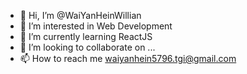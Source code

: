- 👋 Hi, I’m @WaiYanHeinWillian
- 👀 I’m interested in Web Development
- 🌱 I’m currently learning ReactJS
- 💞️ I’m looking to collaborate on ...
- 📫 How to reach me waiyanhein5796.tgi@gmail.com

<!---
WaiYanHeinWillian/WaiYanHeinWillian is a ✨ special ✨ repository because its `README.md` (this file) appears on your GitHub profile.
You can click the Preview link to take a look at your changes.
--->
